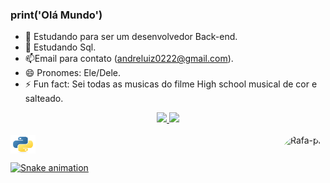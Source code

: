 ### print('Olá Mundo')

- 🔭 Estudando para ser um desenvolvedor Back-end.
- 🌱 Estudando Sql.
- 📫Email para contato (andreluiz0222@gmail.com).
- 😄 Pronomes: Ele/Dele. 
- ⚡ Fun fact: Sei todas as musicas do filme High school musical de cor e salteado.

<div align="center">
  <a href="https://github.com/PseudoHetero">
  <img height="180em" src="https://github-readme-stats.vercel.app/api?username=pseudohetero&show_icons=true&theme=dracula&include_all_commits=true&count_private=true"/>
  <img height="180em" src="https://github-readme-stats.vercel.app/api/top-langs/?username=pseudohetero&layout=compact&langs_count=7&theme=dracula"/>
</div>
  
</div>
<div style="display: inline_block"><br>
  <img align="center" alt="Rafa-Python" height="30" width="40" src="https://raw.githubusercontent.com/devicons/devicon/master/icons/python/python-original.svg">
  <img align="right" alt="Rafa-pic" height="150" style="border-radius:50px;" src="https://media0.giphy.com/media/oFvFtrhrmIFFe/giphy.gif?cid=790b7611f80941fe8aea7176cf33b73c539ff15c35dbb39b&rid=giphy.gif&ct=g">
</div>

  ![Snake animation](https://github.com/pseudohetero/peseudohetero/blob/output/github-contribution-grid-snake.svg)
 
</div>
